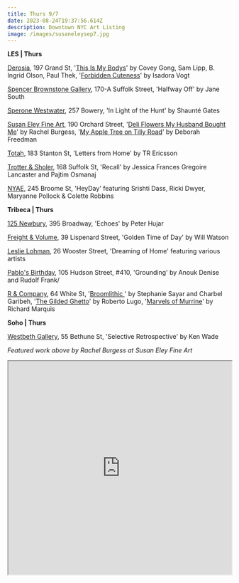 ```yaml
---
title: Thurs 9/7
date: 2023-08-24T19:37:56.614Z
description: Downtown NYC Art Listing
image: /images/susaneleysep7.jpg
---
```

**L﻿ES | Thurs**

[Derosia](https://www.derosia.nyc/exhibitions), 197 Grand St, '[This Is My Bodys](https://www.derosia.nyc/exhibitions/this-is-my-bodys)' by Covey Gong, Sam Lipp, B. Ingrid Olson, Paul Thek, '[Forbidden Cuteness](https://www.derosia.nyc/exhibitions/forbidden-cuteness)' by Isadora Vogt

[﻿Spencer Brownstone Gallery](https://spencerbrownstonegallery.com/exhibitions/halfway-off), 170-A Suffolk Street, 'Halfway Off' by Jane South

[Sperone Westwater](https://www.speronewestwater.com/exhibitions/shaunte-gates2), 257 Bowery, 'In Light of the Hunt' by Shaunté Gates

[Susan Eley Fine Art](https://susaneleyfineart.com/), 190 Orchard Street, '[Deli Flowers My Husband Bought Me](https://susaneleyfineart.com/Detail/exhibitions/241)' by Rachel Burgess, '[My Apple Tree on Tilly Road](https://susaneleyfineart.com/Detail/exhibitions/242)' by Deborah Freedman

[Totah](https://www.davidtotah.com/upcoming), 183 Stanton St, 'Letters from Home' by TR Ericsson

[Trotter & Sholer](https://trotterandsholer.com/exhibitions/30-recall-jessica-frances-gregoire-lancaster-and-pajtim-osmanaj/overview/), 168 Suffolk St, 'Recall' by Jessica Frances Gregoire Lancaster and Pajtim Osmanaj

[NYAE](https://www.nyartistsequity.org/all-events/heyday), 245 Broome St, 'HeyDay' featuring Srishti Dass, Ricki Dwyer, Maryanne Pollock & Colette Robbins

**T﻿ribeca | Thurs**

[125 Newbury](https://www.125newbury.com/exhibitions/peter-hujar-echoes), 395 Broadway, 'Echoes' by Peter Hujar

[Freight & Volume](http://www.freightandvolume.com/exhibitions), 39 Lispenard Street, 'Golden Time of Day' by Will Watson

[Leslie Lohman](https://leslielohman.org/exhibitions/dreaming-of-home), 26 Wooster Street, 'Dreaming of Home' featuring various artists

[Pablo's Birthday](https://pablosbirthday.com/exhibitions/110-grounding-anouk-lamm-anouk-denise-rudolf-frank/), 105 Hudson Street, #410, 'Grounding' by Anouk Denise and Rudolf Frank/

[R & Company](https://r-and-company.com/), 64 White St, '[Broomlithic ](https://r-and-company.com/exhibition/sayar-garibeh-broomlithic/)' by Stephanie Sayar and Charbel Garibeh, '[The Gilded Ghetto](https://r-and-company.com/exhibition/roberto-lugo-the-gilded-ghetto/)' by Roberto Lugo, '[Marvels of Murrine](https://r-and-company.com/exhibition/marvels-of-murrine-the-artistry-of-richard-marquis/)' by Richard Marquis

**S﻿oho | Thurs**

[Westbeth Gallery](https://westbeth.org/event/ken-wade-selected-retrospective/), 55 Bethune St, 'Selective Retrospective' by Ken Wade

*F﻿eatured work above by Rachel Burgess at Susan Eley Fine Art*

<iframe src="https://www.google.com/maps/d/u/1/embed?mid=1o1dhJJ-jIGjWZMLwTmR5T3uHjiJXW40&ehbc=2E312F" width="100%" height="480"></iframe>